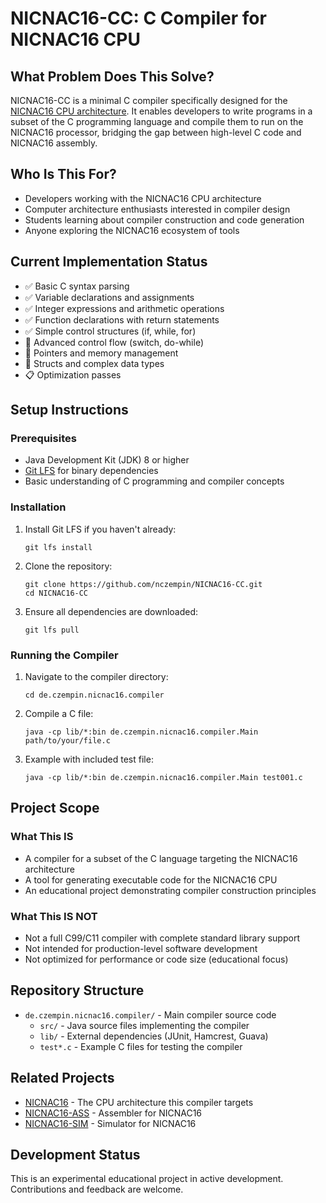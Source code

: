 # NICNAC16-CC: C Compiler for NICNAC16 CPU

## What Problem Does This Solve?
NICNAC16-CC is a minimal C compiler specifically designed for the [NICNAC16 CPU architecture](https://github.com/nczempin/NICNAC16). It enables developers to write programs in a subset of the C programming language and compile them to run on the NICNAC16 processor, bridging the gap between high-level C code and NICNAC16 assembly.

## Who Is This For?
- Developers working with the NICNAC16 CPU architecture
- Computer architecture enthusiasts interested in compiler design
- Students learning about compiler construction and code generation
- Anyone exploring the NICNAC16 ecosystem of tools

## Current Implementation Status
- ✅ Basic C syntax parsing
- ✅ Variable declarations and assignments
- ✅ Integer expressions and arithmetic operations
- ✅ Function declarations with return statements
- ✅ Simple control structures (if, while, for)
- 🚧 Advanced control flow (switch, do-while)
- 🚧 Pointers and memory management
- 🚧 Structs and complex data types
- 📋 Optimization passes

## Setup Instructions

### Prerequisites
- Java Development Kit (JDK) 8 or higher
- [Git LFS](https://git-lfs.github.com/) for binary dependencies
- Basic understanding of C programming and compiler concepts

### Installation
1. Install Git LFS if you haven't already:
   ```
   git lfs install
   ```

2. Clone the repository:
   ```
   git clone https://github.com/nczempin/NICNAC16-CC.git
   cd NICNAC16-CC
   ```

3. Ensure all dependencies are downloaded:
   ```
   git lfs pull
   ```

### Running the Compiler
1. Navigate to the compiler directory:
   ```
   cd de.czempin.nicnac16.compiler
   ```

2. Compile a C file:
   ```
   java -cp lib/*:bin de.czempin.nicnac16.compiler.Main path/to/your/file.c
   ```

3. Example with included test file:
   ```
   java -cp lib/*:bin de.czempin.nicnac16.compiler.Main test001.c
   ```

## Project Scope

### What This IS
- A compiler for a subset of the C language targeting the NICNAC16 architecture
- A tool for generating executable code for the NICNAC16 CPU
- An educational project demonstrating compiler construction principles

### What This IS NOT
- Not a full C99/C11 compiler with complete standard library support
- Not intended for production-level software development
- Not optimized for performance or code size (educational focus)

## Repository Structure
- `de.czempin.nicnac16.compiler/` - Main compiler source code
  - `src/` - Java source files implementing the compiler
  - `lib/` - External dependencies (JUnit, Hamcrest, Guava)
  - `test*.c` - Example C files for testing the compiler

## Related Projects
- [NICNAC16](https://github.com/nczempin/NICNAC16) - The CPU architecture this compiler targets
- [NICNAC16-ASS](https://github.com/nczempin/NICNAC16-ASS) - Assembler for NICNAC16
- [NICNAC16-SIM](https://github.com/nczempin/NICNAC16-SIM) - Simulator for NICNAC16

## Development Status
This is an experimental educational project in active development. Contributions and feedback are welcome.
